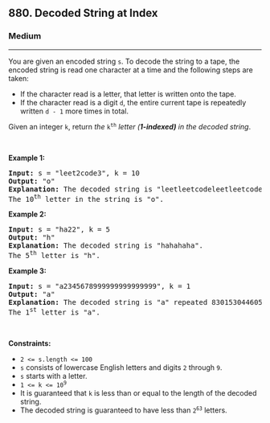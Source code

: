 <h2>880. Decoded String at Index</h2><h3>Medium</h3><hr><div><p>You are given an encoded string <code>s</code>. To decode the string to a tape, the encoded string is read one character at a time and the following steps are taken:</p>

<ul>
	<li>If the character read is a letter, that letter is written onto the tape.</li>
	<li>If the character read is a digit <code>d</code>, the entire current tape is repeatedly written <code>d - 1</code> more times in total.</li>
</ul>

<p>Given an integer <code>k</code>, return <em>the </em><code>k<sup>th</sup></code><em> letter (<strong>1-indexed)</strong> in the decoded string</em>.</p>

<p>&nbsp;</p>
<p><strong>Example 1:</strong></p>

<pre><strong>Input:</strong> s = "leet2code3", k = 10
<strong>Output:</strong> "o"
<strong>Explanation:</strong> The decoded string is "leetleetcodeleetleetcodeleetleetcode".
The 10<sup>th</sup> letter in the string is "o".
</pre>

<p><strong>Example 2:</strong></p>

<pre><strong>Input:</strong> s = "ha22", k = 5
<strong>Output:</strong> "h"
<strong>Explanation:</strong> The decoded string is "hahahaha".
The 5<sup>th</sup> letter is "h".
</pre>

<p><strong>Example 3:</strong></p>

<pre><strong>Input:</strong> s = "a2345678999999999999999", k = 1
<strong>Output:</strong> "a"
<strong>Explanation:</strong> The decoded string is "a" repeated 8301530446056247680 times.
The 1<sup>st</sup> letter is "a".
</pre>

<p>&nbsp;</p>
<p><strong>Constraints:</strong></p>

<ul>
	<li><code>2 &lt;= s.length &lt;= 100</code></li>
	<li><code>s</code> consists of lowercase English letters and digits <code>2</code> through <code>9</code>.</li>
	<li><code>s</code> starts with a letter.</li>
	<li><code>1 &lt;= k &lt;= 10<sup>9</sup></code></li>
	<li>It is guaranteed that <code>k</code> is less than or equal to the length of the decoded string.</li>
	<li>The decoded string is guaranteed to have less than <code>2<sup>63</sup></code> letters.</li>
</ul>
</div>